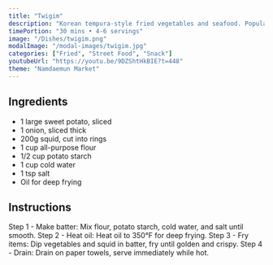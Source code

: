 ```yaml
---
title: "Twigim"
description: "Korean tempura-style fried vegetables and seafood. Popular street food snacks found at every market stall."
timePortion: "30 mins • 4-6 servings"
image: "/Dishes/twigim.png"
modalImage: "/modal-images/twigim.jpg"
categories: ["Fried", "Street Food", "Snack"]
youtubeUrl: "https://youtu.be/9DZShtHkBIE?t=448"
theme: "Namdaemun Market"
---
```


## Ingredients
- 1 large sweet potato, sliced
- 1 onion, sliced thick
- 200g squid, cut into rings
- 1 cup all-purpose flour
- 1/2 cup potato starch
- 1 cup cold water
- 1 tsp salt
- Oil for deep frying

## Instructions
Step 1 - Make batter: Mix flour, potato starch, cold water, and salt until smooth.
Step 2 - Heat oil: Heat oil to 350°F for deep frying.
Step 3 - Fry items: Dip vegetables and squid in batter, fry until golden and crispy.
Step 4 - Drain: Drain on paper towels, serve immediately while hot.